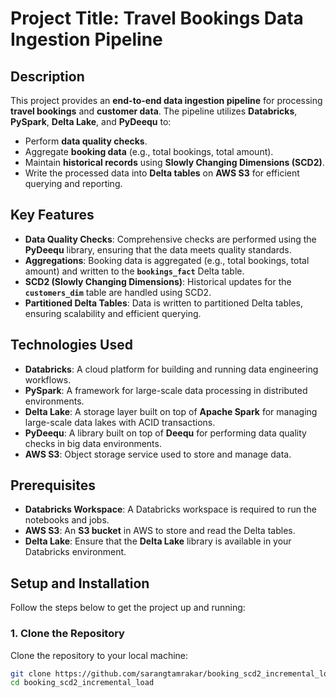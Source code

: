 # Project Title: Travel Bookings Data Ingestion Pipeline

## Description

This project provides an **end-to-end data ingestion pipeline** for processing **travel bookings** and **customer data**. The pipeline utilizes **Databricks**, **PySpark**, **Delta Lake**, and **PyDeequ** to:

- Perform **data quality checks**.
- Aggregate **booking data** (e.g., total bookings, total amount).
- Maintain **historical records** using **Slowly Changing Dimensions (SCD2)**.
- Write the processed data into **Delta tables** on **AWS S3** for efficient querying and reporting.

## Key Features

- **Data Quality Checks**: Comprehensive checks are performed using the **PyDeequ** library, ensuring that the data meets quality standards.
- **Aggregations**: Booking data is aggregated (e.g., total bookings, total amount) and written to the **`bookings_fact`** Delta table.
- **SCD2 (Slowly Changing Dimensions)**: Historical updates for the **`customers_dim`** table are handled using SCD2.
- **Partitioned Delta Tables**: Data is written to partitioned Delta tables, ensuring scalability and efficient querying.

## Technologies Used

- **Databricks**: A cloud platform for building and running data engineering workflows.
- **PySpark**: A framework for large-scale data processing in distributed environments.
- **Delta Lake**: A storage layer built on top of **Apache Spark** for managing large-scale data lakes with ACID transactions.
- **PyDeequ**: A library built on top of **Deequ** for performing data quality checks in big data environments.
- **AWS S3**: Object storage service used to store and manage data.

## Prerequisites

- **Databricks Workspace**: A Databricks workspace is required to run the notebooks and jobs.
- **AWS S3**: An **S3 bucket** in AWS to store and read the Delta tables.
- **Delta Lake**: Ensure that the **Delta Lake** library is available in your Databricks environment.

## Setup and Installation

Follow the steps below to get the project up and running:

### 1. Clone the Repository

Clone the repository to your local machine:

```bash
git clone https://github.com/sarangtamrakar/booking_scd2_incremental_load.git
cd booking_scd2_incremental_load

```




